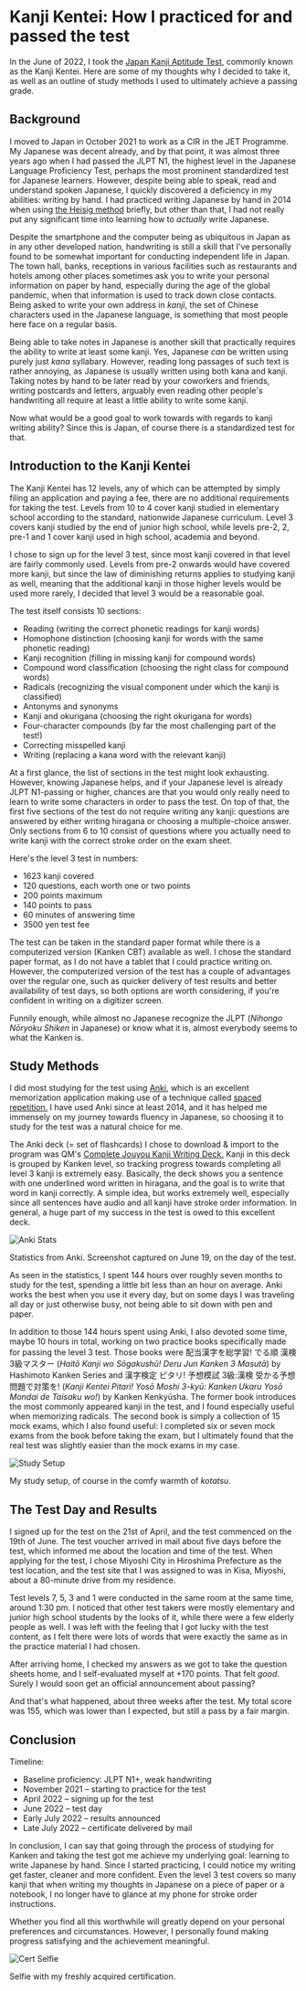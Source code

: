 
# Kanji Kentei: How I practiced for and passed the test

In the June of 2022, I took the [Japan Kanji Aptitude Test](https://en.wikipedia.org/wiki/Kanji_Kentei), commonly known as the Kanji Kentei. Here are some of my thoughts why I decided to take it, as well as an outline of study methods I used to ultimately achieve a passing grade.

## Background 
I moved to Japan in October 2021 to work as a CIR in the JET Programme. My Japanese was decent already, and by that point, it was almost three years ago when I had passed the JLPT N1, the highest level in the Japanese Language Proficiency Test, perhaps the most prominent standardized test for Japanese learners. However, despite being able to speak, read and understand spoken Japanese, I quickly discovered a deficiency in my abilities: writing by hand. I had practiced writing Japanese by hand in 2014 when using [the Heisig method](https://en.wikipedia.org/wiki/Remembering_the_Kanji_and_Remembering_the_Hanzi) briefly, but other than that, I had not really put any significant time into learning how to *actually* write Japanese. 

Despite the smartphone and the computer being as ubiquitous in Japan as in any other developed nation, handwriting is still a skill that I've personally found to be somewhat important for conducting independent life in Japan. The town hall, banks, receptions in various facilities such as restaurants and hotels among other places sometimes ask you to write your personal information on paper by hand, especially during the age of the global pandemic, when that information is used to track down close contacts. Being asked to write your own address in *kanji*, the set of Chinese characters used in the Japanese language, is something that most people here face on a regular basis. 

Being able to take notes in Japanese is another skill that practically requires the ability to write at least some kanji. Yes, Japanese *can* be written using purely just *kana* syllabary. However, reading long passages of such text is rather annoying, as Japanese is usually written using both kana and kanji. Taking notes by hand to be later read by your coworkers and friends, writing postcards and letters, arguably even reading other people's handwriting all require at least a little ability to write some kanji. 

Now what would be a good goal to work towards with regards to kanji writing ability? Since this is Japan, of course there is a standardized test for that.   

## Introduction to the Kanji Kentei
The Kanji Kentei has 12 levels, any of which can be attempted by simply filing an application and paying a fee, there are no additional requirements for taking the test. Levels from 10 to 4 cover kanji studied in elementary school according to the standard, nationwide Japanese curriculum. Level 3 covers kanji studied by the end of junior high school, while levels pre-2, 2, pre-1 and 1 cover kanji used in high school, academia and beyond. 

I chose to sign up for the level 3 test, since most kanji covered in that level are fairly commonly used. Levels from pre-2 onwards would have covered more kanji, but since the law of diminishing returns applies to studying kanji as well, meaning that the additional kanji in those higher levels would be used more rarely, I decided that level 3 would be a reasonable goal.

The test itself consists 10 sections: 
* Reading (writing the correct phonetic readings for kanji words)
* Homophone distinction (choosing kanji for words with the same phonetic reading)
* Kanji recognition (filling in missing kanji for compound words) 
* Compound word classification (choosing the right class for compound words)
* Radicals (recognizing the visual component under which the kanji is classified)
* Antonyms and synonyms
* Kanji and okurigana (choosing the right okurigana for words)
* Four-character compounds (by far the most challenging part of the test!)
* Correcting misspelled kanji
* Writing (replacing a kana word with the relevant kanji)

At a first glance, the list of sections in the test might look exhausting. However, knowing Japanese helps, and if your Japanese level is already JLPT N1-passing or higher, chances are that you would only really need to learn to write some characters in order to pass the test. On top of that, the first five sections of the test do not require writing any kanji: questions are answered by either writing hiragana or choosing a multiple-choice answer. Only sections from 6 to 10 consist of questions where you actually need to write kanji with the correct stroke order on the exam sheet. 

Here's the level 3 test in numbers:
* 1623 kanji covered 
* 120 questions, each worth one or two points
* 200 points maximum
* 140 points to pass
* 60 minutes of answering time
* 3500 yen test fee

The test can be taken in the standard paper format while there is a computerized version (Kanken CBT) available as well. I chose the standard paper format, as I do not have a tablet that I could practice writing on. However, the computerized version of the test has a couple of advantages over the regular one, such as quicker delivery of test results and better availability of test days, so both options are worth considering, if you're confident in writing on a digitizer screen. 

Funnily enough, while almost no Japanese recognize the JLPT (*Nihongo Nōryoku Shiken* in Japanese) or know what it is, almost everybody seems to what the Kanken is. 

## Study Methods

I did most studying for the test using [Anki](https://apps.ankiweb.net/), which is an excellent memorization application making use of a technique called [spaced repetition.](https://en.wikipedia.org/wiki/Spaced_repetition) I have used Anki since at least 2014, and it has helped me immensely on my journey towards fluency in Japanese, so choosing it to study for the test was a natural choice for me. 

The Anki deck (= set of flashcards) I chose to download & import to the program was QM's [Complete Jouyou Kanji Writing Deck.](https://ankiweb.net/shared/info/759825185) Kanji in this deck is grouped by Kanken level, so tracking progress towards completing all level 3 kanji is extremely easy. Basically, the deck shows you a sentence with one underlined word written in hiragana, and the goal is to write that word in kanji correctly. A simple idea, but works extremely well, especially since all sentences have audio and all kanji have stroke order information. In general, a huge part of my success in the test is owed to this excellent deck. 

![Anki Stats](/blog_pictures/kanken/anki_stats.jpg)

Statistics from Anki. Screenshot captured on June 19, on the day of the test. 

As seen in the statistics, I spent 144 hours over roughly seven months to study for the test, spending a little bit less than an hour on average. Anki works the best when you use it every day, but on some days I was traveling all day or just otherwise busy, not being able to sit down with pen and paper. 

In addition to those 144 hours spent using Anki, I also devoted some time, maybe 10 hours in total, working on two practice books specifically made for passing the level 3 test. Those books were 配当漢字を総学習! でる順 漢検3級マスター (*Haitō Kanji wo Sōgakushū! Deru Jun Kanken 3 Masutā*) by Hashimoto Kanken Series and 漢字検定 ピタリ! 予想模試 3級:漢検 受かる予想問題で対策を! (*Kanji Kentei Pitari! Yosō Moshi 3-kyū: Kanken Ukaru Yosō Mondai de Taisaku wo!*) by Kanken Kenkyūsha. The former book introduces the most commonly appeared kanji in the test, and I found especially useful when memorizing radicals. The second book is simply a collection of 15 mock exams, which I also found useful: I completed six or seven mock exams from the book before taking the exam, but I ultimately found that the real test was slightly easier than the mock exams in my case. 

![Study Setup](/blog_pictures/kanken/study_setup.jpg)

My study setup, of course in the comfy warmth of *kotatsu*.  

## The Test Day and Results
I signed up for the test on the 21st of April, and the test commenced on the 19th of June. The test voucher arrived in mail about five days before the test, which informed me about the location and time of the test. When applying for the test, I chose Miyoshi City in Hiroshima Prefecture as the test location, and the test site that I was assigned to was in Kisa, Miyoshi, about a 80-minute drive from my residence. 

Test levels 7, 5, 3 and 1 were conducted in the same room at the same time, around 1:30 pm. I noticed that other test takers were mostly elementary and junior high school students by the looks of it, while there were a few elderly people as well. I was left with the feeling that I got lucky with the test content, as I felt there were lots of words that were exactly the same as in the practice material I had chosen. 

After arriving home, I checked my answers as we got to take the question sheets home, and I self-evaluated myself at +170 points. That felt *good*. Surely I would soon get an official announcement about passing?

And that's what happened, about three weeks after the test. My total score was 155, which was lower than I expected, but still a pass by a fair margin. 

## Conclusion

Timeline:

* Baseline proficiency: JLPT N1+, weak handwriting
* November 2021 – starting to practice for the test
* April 2022 – signing up for the test 
* June 2022 – test day
* Early July 2022 – results announced
* Late July 2022 – certificate delivered by mail

In conclusion, I can say that going through the process of studying for Kanken and taking the test got me achieve my underlying goal: learning to write Japanese by hand. Since I started practicing, I could notice my writing get faster, cleaner and more confident. Even the level 3 test covers so many kanji that when writing my thoughts in Japanese on a piece of paper or a notebook, I no longer have to glance at my phone for stroke order instructions.

Whether you find all this worthwhile will greatly depend on your personal preferences and circumstances. However, I personally found making progress satisfying and the achievement meaningful.  

![Cert Selfie](/blog_pictures/kanken/cert_selfie.jpg)

Selfie with my freshly acquired certification.